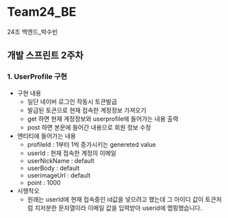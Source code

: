 # Team24_BE
24조 백엔드_박수빈

## 개발 스프린트 2주차

### 1. UserProfile 구현
- 구현 내용
  - 일단 네이버 로그인 작동시 토큰발급
  - 발급된 토큰으로 현재 접속한 계정정보 가져오기
  - get 하면 현재 계정정보와 userprofile에 들어가는 내용 출력
  - post 하면 본문에 들어간 내용으로 회원 정보 수정
- 엔티티에 들어가는 내용
  -  profileId : 1부터 1씩 증가시키는 genereted value
  -  userId : 현재 접속한 계정의 이메일
  -  userNickName : default
  -  userBody : default
  - userimageUrl : default
  - point : 1000
- 시행착오
  - 원래는  userId에 현재 접속중인 id값을 넣으려고 했는데
  그 아이디 값이 토큰처럼 지저분한 문자열이라 이메일 값을 입력받아
  userid에 맵핑했습니다. 

  
